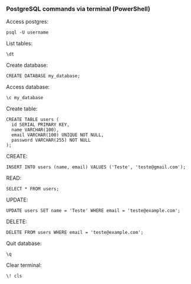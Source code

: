 ### PostgreSQL commands via terminal (PowerShell)

Access postgres:
```
psql -U username
```

List tables:
```
\dt
```

Create database:
```
CREATE DATABASE my_database;
```

Access database:
```
\c my_database
```

Create table:
```
CREATE TABLE users (
  id SERIAL PRIMARY KEY,
  name VARCHAR(100), 
  email VARCHAR(100) UNIQUE NOT NULL,
  password VARCHAR(255) NOT NULL
);
```

CREATE:
```
INSERT INTO users (name, email) VALUES ('Teste', 'teste@gmail.com');
```

READ:
```
SELECT * FROM users;
```

UPDATE:
```
UPDATE users SET name = 'Teste' WHERE email = 'teste@example.com';
```

DELETE:
```
DELETE FROM users WHERE email = 'teste@example.com';
```


Quit database:
```
\q
```

Clear terminal:

```
\! cls
```
